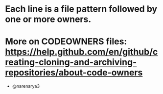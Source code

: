 # Each line is a file pattern followed by one or more owners.
# More on CODEOWNERS files: https://help.github.com/en/github/creating-cloning-and-archiving-repositories/about-code-owners

* @narenarya3
